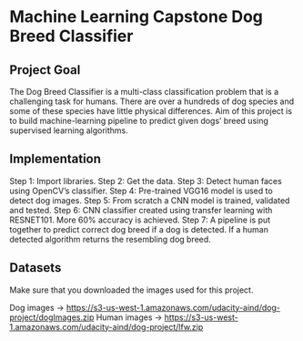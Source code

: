 # Machine Learning Capstone Dog Breed Classifier


## Project Goal

The Dog Breed Classifier is a multi-class classification problem that is a challenging task for humans. There are over a hundreds of dog species and some of these species have little physical differences. Aim of this project is to build machine-learning pipeline to predict given dogs’ breed using supervised learning algorithms.


## Implementation

Step 1: Import libraries.
Step 2: Get the data.
Step 3: Detect human faces using OpenCV’s classifier.
Step 4: Pre-trained VGG16 model is used to detect dog images.
Step 5: From scratch a CNN model is trained, validated and tested.
Step 6: CNN classifier created using transfer learning with RESNET101. More 60% accuracy is achieved.
Step 7: A pipeline is put together to predict correct dog breed if a dog is detected. If a human detected algorithm returns the resembling dog breed.

## Datasets

Make sure that you downloaded the images used for this project.

Dog images -> https://s3-us-west-1.amazonaws.com/udacity-aind/dog-project/dogImages.zip
Human images -> https://s3-us-west-1.amazonaws.com/udacity-aind/dog-project/lfw.zip

